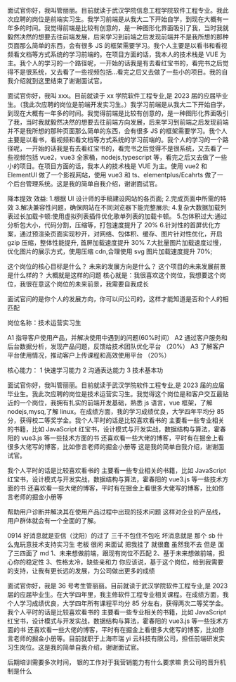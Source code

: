 面试官你好，我叫管丽丽。目前就读于武汉学院信息工程学院软件工程专业。我此次应聘的岗位是前端实习生。我学习前端是从我大二下开始自学，到现在大概有一年多的时间。我觉得前端是比较有创意的，是一种图形化界面吸引了我，当时我就毅然决然的想要去往前端发展，后来学习到前端之后发现前端并不是我所想的那种页面那么简单的东西，会有很多 JS 的框架需要学习。我个人主要是以看书和看视频看文档等方式系统的学习前端的。在项目方面的话，我本人的技术栈是 VUE 为主。我个人的学习的一个路径呢，一开始的话我是有去看红宝书的，看完书之后觉得不是很系统，又去看了一些视频包括...看完之后又去做了一些小的项目。我的自我介绍就到这里结束了谢谢面试官。

面试官你好，我叫 xxx。目前就读于 xx 学院软件工程专业,是 2023 届的应届毕业生。（我此次应聘的岗位是前端开发实习生。）我学习前端是从我大二下开始自学，到现在大概有一年多的时间。我觉得前端是比较有创意的，是一种图形化界面吸引了我，当时我就毅然决然的想要去往前端方向发展，后来学习到前端之后发现前端并不是我所想的那种页面那么简单的东西，会有很多 JS 的框架需要学习。我个人主要是以看书，看视频和看文档等方式系统的学习前端的。我个人的学习的一个路径呢，一开始的话我是有去看红宝书的，看完书之后觉得不是很系统，又去看了一些视频包括 vue2，vue3 全家桶，nodejs,typescript 等，看完之后又去做了一些小的项目。在项目方面的话，我本人的技术栈是 VUE 为主。使用 vue2 和 ElementUI 做了一个影视网站，使用 vue3 和 ts、elementplus/Ecahrts 做了一个后台管理系统。这是我的简单自我介绍，谢谢面试官。

降本提效
效益: 1.根据 UI 设计师的手稿建设网站的各页面; 2.完成页面中所需的特效 3.解决兼容性问题，确保网站在不同浏览器下能完整展示; 4.复杂大数据加载列表过长加载卡顿:使用虚拟列表插件优化歌单列表的加载卡顿。 5.包体积过大:通过分析包大小，代码分割，压缩等，打包速度提升了 20% 6.针对性的首屏优化方案，通过预渲染页面实现秒开，对网络、包体积、缓存、图片针对性优化，开启 gzip 压缩，整体性能提升, 首屏加载速度提升 30% 7.大批量图片加载速度过慢，优化图片的展示方式，使用压缩 cdn,合理使用 svg 图片加载速度提升 70%;

这个岗位的核心目标是什么？
未来的发展方向是什么？
这个项目的未来发展前景是什么样的？
大概就是这样的问题
核心就是：我很喜欢这个岗位，我想要这个岗位，我很在意这个岗位的未来前景，我需要自我成长

面试官问的是你个人的发展方向，你可以问公司的，这样才能知道是否和个人的相匹配

岗位名称：技术运营实习生

A1 指导客户使用产品，并解决使用中遇到的问题(60%时间）
A2 通过客户服务和后台数据分析，发现产品问题，反馈给技术团队优化平台 （20%）
A3 了解客户平台使用情况，推动客户上传课程和高效使用平台 （20%）

核心能力：
1 快速学习能力
2 沟通表达能力
3 技术基本功

面试官你好，我叫管丽丽。目前就读于武汉学院软件工程专业,是 2023 届的应届毕业生。我此次应聘的岗位是技术运营实习生。我觉得这个岗位是和客户交互最贴近的一个岗位，我拥有扎实的前端开发基础，熟悉 js 语言，vue 框架，了解 nodejs,mysq,了解 linux。在成绩方面，我的学习成绩优良，大学四年平均分 85 分，获得校二等奖学金。我个人平时的话是比较喜欢看书的 主要看一些专业相关的书籍，比如 JavaScript 红宝书，设计模式与开发实战，数据结构与算法，霍春阳的 vue3.js 等一些技术方面的书 还喜欢看一些大佬的博客，平时有在掘金上看很多大佬写的博客，比如俢言老师的掘金小册等 这是我的简单自我介绍，谢谢面试官。

我个人平时的话是比较喜欢看书的 主要看一些专业相关的书籍，比如 JavaScript 红宝书，设计模式与开发实战，数据结构与算法，霍春阳的 vue3.js 等一些技术方面的书 还喜欢看一些大佬的博客，平时有在掘金上看很多大佬写的博客，比如俢言老师的掘金小册等

帮助用户诊断并解决其在使用产品过程中出现的技术问题
这样对企业的产品线，用户群体就会有一个全面的了解。

0914
好消息就是亚信（沈阳）的过了 三千不包住不包吃
坏消息就是 那个 sb 什么鬼玩意技术支持实习生 老板 很闲 来面试 把我挂了 就很蠢 虽然我不去 但是 面了三四面了 md
1、未来想做前端，跟现有岗位不匹配
2、基于未来想做前端，担心你的稳定性
3、性格太冷，缺些亲和力
你应该说，基于这个岗位，给到我需要的支持，让我有更长远的发展，为公司做出更多的成绩

面试官你好，我是 36 号考生管丽丽。目前就读于武汉学院软件工程专业,是 2023 届的应届毕业生。在大学四年里，我主修软件工程专业相关课程。在成绩方面，我个人学习成绩优良，大学四年所有课程平均分 85 分左右，获得两次二等奖学金。我个人平时的话是比较喜欢看书的 主要看一些专业相关的书籍，比如 JavaScript 红宝书，设计模式与开发实战，数据结构与算法，霍春阳的 vue3.js 等一些技术方面的书 还喜欢看一些大佬的博客，平时有在掘金上看很多大佬写的博客，比如俢言老师的掘金小册等。目前就职于上海市瑞 yi 云科技有限公司，担任前端研发实习生岗位。这是我的简单自我介绍，谢谢面试官。

后期培训需要多次时间，
银的工作对于我营销能力有什么要求嘛
贵公司的晋升机制是什么
